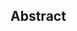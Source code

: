 ## Abstract
<!-- Context      -->
<!-- Need         -->
<!-- Task         -->
<!-- Object       -->
<!-- Findings     -->
<!-- Conclusion   -->
<!-- Perspectives -->
